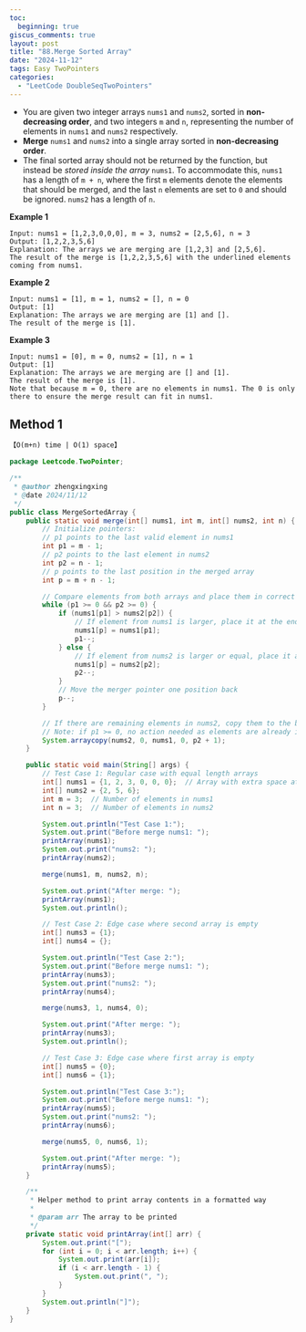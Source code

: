 ```yaml
---
toc:
  beginning: true
giscus_comments: true
layout: post
title: "88.Merge Sorted Array"
date: "2024-11-12"
tags: Easy TwoPointers
categories:
  - "LeetCode DoubleSeqTwoPointers"
---
```


- You are given two integer arrays `nums1` and `nums2`, sorted in **non-decreasing order**, and two integers `m` and `n`, representing the number of elements in `nums1` and `nums2` respectively.
- **Merge** `nums1` and `nums2` into a single array sorted in **non-decreasing order**.
- The final sorted array should not be returned by the function, but instead be *stored inside the array* `nums1`. To accommodate this, `nums1` has a length of `m + n`, where the first `m` elements denote the elements that should be merged, and the last `n` elements are set to `0` and should be ignored. `nums2` has a length of `n`.

**Example 1**

```
Input: nums1 = [1,2,3,0,0,0], m = 3, nums2 = [2,5,6], n = 3
Output: [1,2,2,3,5,6]
Explanation: The arrays we are merging are [1,2,3] and [2,5,6].
The result of the merge is [1,2,2,3,5,6] with the underlined elements coming from nums1.
```

**Example 2**

```
Input: nums1 = [1], m = 1, nums2 = [], n = 0
Output: [1]
Explanation: The arrays we are merging are [1] and [].
The result of the merge is [1].
```

**Example 3**

```
Input: nums1 = [0], m = 0, nums2 = [1], n = 1
Output: [1]
Explanation: The arrays we are merging are [] and [1].
The result of the merge is [1].
Note that because m = 0, there are no elements in nums1. The 0 is only there to ensure the merge result can fit in nums1.
```

## Method 1

```tex
【O(m+n) time | O(1) space】
```

```java
package Leetcode.TwoPointer;

/**
 * @author zhengxingxing
 * @date 2024/11/12
 */
public class MergeSortedArray {
    public static void merge(int[] nums1, int m, int[] nums2, int n) {
        // Initialize pointers:
        // p1 points to the last valid element in nums1
        int p1 = m - 1;
        // p2 points to the last element in nums2
        int p2 = n - 1;
        // p points to the last position in the merged array
        int p = m + n - 1;

        // Compare elements from both arrays and place them in correct position
        while (p1 >= 0 && p2 >= 0) {
            if (nums1[p1] > nums2[p2]) {
                // If element from nums1 is larger, place it at the end
                nums1[p] = nums1[p1];
                p1--;
            } else {
                // If element from nums2 is larger or equal, place it at the end
                nums1[p] = nums2[p2];
                p2--;
            }
            // Move the merger pointer one position back
            p--;
        }

        // If there are remaining elements in nums2, copy them to the beginning of nums1
        // Note: if p1 >= 0, no action needed as elements are already in place
        System.arraycopy(nums2, 0, nums1, 0, p2 + 1);
    }

    public static void main(String[] args) {
        // Test Case 1: Regular case with equal length arrays
        int[] nums1 = {1, 2, 3, 0, 0, 0};  // Array with extra space at end
        int[] nums2 = {2, 5, 6};
        int m = 3;  // Number of elements in nums1
        int n = 3;  // Number of elements in nums2

        System.out.println("Test Case 1:");
        System.out.print("Before merge nums1: ");
        printArray(nums1);
        System.out.print("nums2: ");
        printArray(nums2);

        merge(nums1, m, nums2, n);

        System.out.print("After merge: ");
        printArray(nums1);
        System.out.println();

        // Test Case 2: Edge case where second array is empty
        int[] nums3 = {1};
        int[] nums4 = {};

        System.out.println("Test Case 2:");
        System.out.print("Before merge nums1: ");
        printArray(nums3);
        System.out.print("nums2: ");
        printArray(nums4);

        merge(nums3, 1, nums4, 0);

        System.out.print("After merge: ");
        printArray(nums3);
        System.out.println();

        // Test Case 3: Edge case where first array is empty
        int[] nums5 = {0};
        int[] nums6 = {1};

        System.out.println("Test Case 3:");
        System.out.print("Before merge nums1: ");
        printArray(nums5);
        System.out.print("nums2: ");
        printArray(nums6);

        merge(nums5, 0, nums6, 1);

        System.out.print("After merge: ");
        printArray(nums5);
    }

    /**
     * Helper method to print array contents in a formatted way
     *
     * @param arr The array to be printed
     */
    private static void printArray(int[] arr) {
        System.out.print("[");
        for (int i = 0; i < arr.length; i++) {
            System.out.print(arr[i]);
            if (i < arr.length - 1) {
                System.out.print(", ");
            }
        }
        System.out.println("]");
    }
}
```





